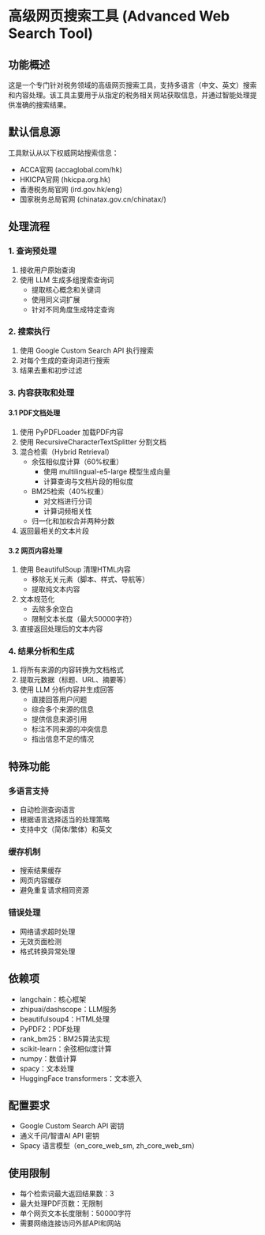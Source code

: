 # 高级网页搜索工具 (Advanced Web Search Tool)

## 功能概述

这是一个专门针对税务领域的高级网页搜索工具，支持多语言（中文、英文）搜索和内容处理。该工具主要用于从指定的税务相关网站获取信息，并通过智能处理提供准确的搜索结果。

## 默认信息源

工具默认从以下权威网站搜索信息：
- ACCA官网 (accaglobal.com/hk)
- HKICPA官网 (hkicpa.org.hk)
- 香港税务局官网 (ird.gov.hk/eng)
- 国家税务总局官网 (chinatax.gov.cn/chinatax/)

## 处理流程

### 1. 查询预处理
1. 接收用户原始查询
2. 使用 LLM 生成多组搜索查询词
   - 提取核心概念和关键词
   - 使用同义词扩展
   - 针对不同角度生成特定查询

### 2. 搜索执行
1. 使用 Google Custom Search API 执行搜索
2. 对每个生成的查询词进行搜索
3. 结果去重和初步过滤

### 3. 内容获取和处理

#### 3.1 PDF文档处理
1. 使用 PyPDFLoader 加载PDF内容
2. 使用 RecursiveCharacterTextSplitter 分割文档
3. 混合检索（Hybrid Retrieval）
   - 余弦相似度计算（60%权重）
     * 使用 multilingual-e5-large 模型生成向量
     * 计算查询与文档片段的相似度
   - BM25检索（40%权重）
     * 对文档进行分词
     * 计算词频相关性
   - 归一化和加权合并两种分数
4. 返回最相关的文本片段

#### 3.2 网页内容处理
1. 使用 BeautifulSoup 清理HTML内容
   - 移除无关元素（脚本、样式、导航等）
   - 提取纯文本内容
2. 文本规范化
   - 去除多余空白
   - 限制文本长度（最大50000字符）
3. 直接返回处理后的文本内容

### 4. 结果分析和生成
1. 将所有来源的内容转换为文档格式
2. 提取元数据（标题、URL、摘要等）
3. 使用 LLM 分析内容并生成回答
   - 直接回答用户问题
   - 综合多个来源的信息
   - 提供信息来源引用
   - 标注不同来源的冲突信息
   - 指出信息不足的情况

## 特殊功能

### 多语言支持
- 自动检测查询语言
- 根据语言选择适当的处理策略
- 支持中文（简体/繁体）和英文

### 缓存机制
- 搜索结果缓存
- 网页内容缓存
- 避免重复请求相同资源

### 错误处理
- 网络请求超时处理
- 无效页面检测
- 格式转换异常处理

## 依赖项
- langchain：核心框架
- zhipuai/dashscope：LLM服务
- beautifulsoup4：HTML处理
- PyPDF2：PDF处理
- rank_bm25：BM25算法实现
- scikit-learn：余弦相似度计算
- numpy：数值计算
- spacy：文本处理
- HuggingFace transformers：文本嵌入

## 配置要求
- Google Custom Search API 密钥
- 通义千问/智谱AI API 密钥
- Spacy 语言模型（en_core_web_sm, zh_core_web_sm）

## 使用限制
- 每个检索词最大返回结果数：3
- 最大处理PDF页数：无限制
- 单个网页文本长度限制：50000字符
- 需要网络连接访问外部API和网站
